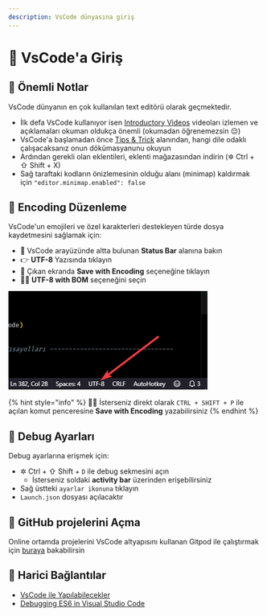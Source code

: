 ```yaml
---
description: VsCode dünyasına giriş
---
```


# 🔰 VsCode'a Giriş

## 💙 Önemli Notlar

VsCode dünyanın en çok kullanılan text editörü olarak geçmektedir.

* İlk defa VsCode kullanıyor isen [Introductory Videos](https://code.visualstudio.com/docs/getstarted/introvideos) videoları izlemen ve açıklamaları okuman oldukça önemli \(okumadan öğrenemezsin 😔\)
* VsCode'a başlamadan önce [Tips & Trick](https://code.visualstudio.com/docs/getstarted/tips-and-tricks) alanından, hangi dile odaklı çalışacaksanız onun dökümasyanunu okuyun
* Ardından gerekli olan eklentileri, eklenti mağazasından indirin \(✲ Ctrl + ⇧ Shift + X\)
* Sağ taraftaki kodların önizlemesinin olduğu alanı \(minimap\) kaldırmak için `"editor.minimap.enabled": false`

## 📑 Encoding Düzenleme <a id="encoding-duzenleme"></a>

VsCode'un emojileri ve özel karakterleri destekleyen türde dosya kaydetmesini sağlamak için:

* 👀 VsCode arayüzünde altta bulunan **Status Bar** alanına bakın
* 👉 **UTF-8** Yazısında tıklayın
* 💾 Çıkan ekranda **Save with Encoding** seçeneğine tıklayın
* 👨‍💻 **UTF-8 with BOM** seçeneğini seçin

![](../../.gitbook/assets/image%20%2826%29.png)

{% hint style="info" %}
🧙‍♂️ İsterseniz direkt olarak `CTRL + SHIFT + P` ile açılan komut penceresine **Save with Encoding** yazabilirsiniz
{% endhint %}

## 🐛 Debug Ayarları

Debug ayarlarına erişmek için:

* ✲ Ctrl + ⇧ Shift + `D` ile debug sekmesini açın
  * İsterseniz soldaki **activity bar** üzerinden erişebilirsiniz
* Sağ üstteki `ayarlar ikonuna` tıklayın
* `Launch.json` dosyası açılacaktır

## 🚀 GitHub projelerini Açma

Online ortamda projelerini VsCode altyapısını kullanan Gitpod ile çalıştırmak için [buraya](../../proje-yonetimi/github/web.md#repoyu-vscode-ile-acma) bakabilirsin

## 🔗 Harici Bağlantılar

* [VsCode ile Yapılabilecekler](https://vscodecandothat.com/)
* [Debugging ES6 in Visual Studio Code](https://medium.com/@drcallaway/debugging-es6-in-visual-studio-code-4444db797954)



